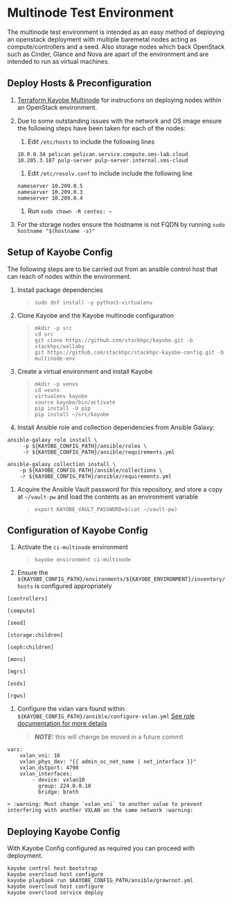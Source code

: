 # Multinode Test Environment 

The multinode test environment is intended as an easy method of deploying an openstack deployment with multiple baremetal nodes acting as compute/controllers and a seed.
Also storage nodes which back OpenStack such as Cinder, Glance and Nova are apart of the environment and are intended to run as virtual machines.

## Deploy Hosts & Preconfiguration
1. [Terraform Kayobe Multinode](https://github.com/stackhpc/terraform-kayobe-multinode) for instructions on deploying nodes within an OpenStack environment.
1. Due to some outstanding issues with the network and OS image ensure the following steps have been taken for each of the nodes:
    
    1. Edit `/etc/hosts` to include the following lines

    ```
    10.0.0.34 pelican pelican.service.compute.sms-lab.cloud
    10.205.3.187 pulp-server pulp-server.internal.sms-cloud
    ```
    1. Edit `/etc/resolv.conf` to include include the following line
    ```
    nameserver 10.209.0.5
    nameserver 10.209.0.3
    nameserver 10.209.0.4
    ```
    1. Run `sudo chown -R centos: ~`

1. For the storage nodes ensure the hostname is not FQDN by running `sudo hostname "$(hostname -s)"`

## Setup of Kayobe Config

The following steps are to be carried out from an ansible control host that can reach of nodes within the environment.

1. Install package dependencies

    > `sudo dnf install -y python3-virtualenv`

1. Clone Kayobe and the Kayobe multinode configuration

    > `mkdir -p src`\
    > `cd src`\
    > `git clone https://github.com/stackhpc/kayobe.git -b stackhpc/wallaby`\
    > `git https://github.com/stackhpc/stackhpc-kayobe-config.git -b multinode-env`

1. Create a virtual environment and install Kayobe

    > `mkdir -p venvs`\
    > `cd vevns`\
    > `virtualenv kayobe`\
    > `source kayobe/bin/activate`\
    > `pip install -U pip`\
    > `pip install ~/src/kayobe`

1. Install Ansible role and collection dependencies from Ansible Galaxy:

```
ansible-galaxy role install \
     -p ${KAYOBE_CONFIG_PATH}/ansible/roles \
     -r ${KAYOBE_CONFIG_PATH}/ansible/requirements.yml

ansible-galaxy collection install \
    -p ${KAYOBE_CONFIG_PATH}/ansible/collections \
    -r ${KAYOBE_CONFIG_PATH}/ansible/requirements.yml
```

1. Acquire the Ansible Vault password for this repository, and store a copy at `~/vault-pw` and load the contents as an environment variable

    > `export KAYOBE_VAULT_PASSWORD=$(cat ~/vault-pw)`

## Configuration of Kayobe Config

1. Activate the `ci-multinode` environment

    > `kayobe environment ci-multinode`

1. Ensure the `${KAYOBE_CONFIG_PATH}/environments/${KAYOBE_ENVIRONMENT}/inventory/hosts` is configured appropriately
```
[controllers]

[compute]

[seed]

[storage:children]

[ceph:children]

[mons]

[mgrs]

[osds]

[rgws]
```

1. Configure the vxlan vars found within `${KAYOBE_CONFIG_PATH}/ansible/configure-vxlan.yml` [See role documentation for more details](https://github.com/stackhpc/ansible-role-vxlan)

    > **_NOTE:_** this will change be moved in a future commit

```
vars:
    vxlan_vni: 10
    vxlan_phys_dev: "{{ admin_oc_net_name | net_interface }}"
    vxlan_dstport: 4790
    vxlan_interfaces:
        - device: vxlan10
          group: 224.0.0.10
          bridge: breth
```

    > :warning: Must change `vxlan_vni` to another value to prevent interfering with another VXLAN on the same network :warning:

## Deploying Kayobe Config

With Kayobe Config configured as required you can proceed with deployment.

```
kayobe control host bootstrap
kayobe overcloud host configure
kayobe playbook run $KAYOBE_CONFIG_PATH/ansible/growroot.yml
kayobe overcloud host configure
kayobe overcloud service deploy
```
